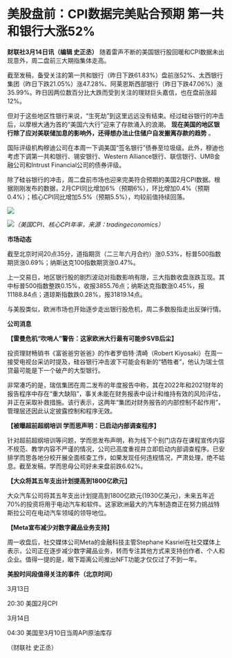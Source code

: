 # 美股盘前：CPI数据完美贴合预期 第一共和银行大涨52%

**财联社3月14日讯（编辑 史正丞）** 随着雷声不断的美国银行股回暖和CPI数据未出现意外，周二盘前三大期指集体走高。

截至发稿，备受关注的第一共和银行（昨日下跌61.83%）盘前涨52%、太西银行集团（昨日下跌21.05%）涨47.28%、阿莱恩斯西部银行（昨日下跌47.06%）涨35.99%。昨日因两位数百分比大跌而受到关注的理财巨头嘉信，也在盘前涨超12%。

但对于这些地区性银行来说，“生死劫”到这里远远没有结束。经过硅谷银行的冲击后，以摩根大通为首的“美国六大行”迎来了存款涌入的浪潮。
**现在美国的地区银行除了应对美联储加息的影响外，还得想办法止住储户自发搬离存款的趋势** 。

国际评级机构穆迪公司在本周一下调美国“签名银行”债券至垃圾级。此外，穆迪也考虑下调第一共和银行、锡安银行、Western
Alliance银行、联信银行、UMB金融公司和Intrust Financial公司的债券评级。

除了硅谷银行的冲击，周二盘前市场也迎来完美符合预期的美国2月CPI数据。根据刚刚发布的数据，2月CPI同比增加6%（预期6%），环比增加0.4%（预期0.4%）；核心CPI同比增加5.5%（预期5.5%），均较前值持续回落。

![](https://inews.gtimg.com/om_bt/O2j7gpeq5YcpPSFdwlgpXfkId2xWgTQgkmUWxMul1mpdYAA/1000)

![](https://inews.gtimg.com/om_bt/OfuzAVfD2HAktIjVRYo5vVeeXEreRGPVUR3v_XzhzfYuoAA/1000)_（美国CPI、核心CPI年率，来源：tradingeconomics）_

**市场动态**

截至北京时间20点35分，道指期货（二三年六月合约）涨0.53%，标普500指数期货涨0.69%；纳斯达克100指数期货涨0.47%。

上一交易日，地区银行股的剧烈波动对指数影响有限，三大指数收盘涨跌互现。其中标普500指数整跌0.15%，收报3855.76点；纳斯达克指数涨0.45%，报11188.84点；道琼斯指数跌0.28%，报31819.14点。

与美股类似，欧洲市场也开始逐步走出银行股危机，周二多数股指走出反弹行情。

**公司消息**

**【雷曼危机“吹哨人”警告：这家欧洲大行最有可能步SVB后尘】**

投资理财畅销书《富爸爸穷爸爸》的作者罗伯特·清崎（Robert
Kiyosaki）在周一接受电视台采访时提及，硅谷银行冲击波下可能会有新的“牺牲者”，他认为瑞士信贷最可能是下一个破产的大型银行。

非常凑巧的是，瑞信集团在周二发布的年度报告中称，其在2022年和2021财年的报告程序中存在“重大缺陷”，事关未能在财务报表中设计和维持有效的风险评估，并正在采取补救措施。该行表示，这两年“集团对财务报告的内部控制不起作用”，管理层还因此认定披露控制和程序无效。

**【被曝超前超纲培训 学而思声明：已启动内部调查程序】**

针对超前超纲培训等问题，学而思发布声明，称为线下个别门店存在课程宣传内容不规范、教学内容不严谨的情况，公司已高度重视并立即启动内部调查程序。已安排学而思各地分校开展全面核查工作，如果发现任何违规情况，严肃处理，绝不姑息。截至发稿，学而思母公司好未来盘前跌6.62%。

**【大众将其五年支出计划提高到1800亿欧元】**

大众汽车公司将其五年支出计划提高到1800亿欧元(1930亿美元)，未来五年近70%的投资将用于电动汽车和软件。这家欧洲最大的汽车制造商正在努力挑战特斯拉公司在电动汽车领域的领导地位。

**【Meta宣布减少对数字藏品业务支持】**

周一收盘后，社交媒体公司Meta的金融科技主管Stephane
Kasriel在社交媒体上表示，公司正在逐步减少数字藏品业务，转而专注其他方式来支持创作者、个人和企业。值得一提的是，眼下距离公司推出NFT功能才仅仅过了不到一年。

**美股时间段值得关注的事件（北京时间）**

3月13日

20:30 美国2月CPI

3月14日

04:30 美国至3月10日当周API原油库存

（财联社 史正丞）


